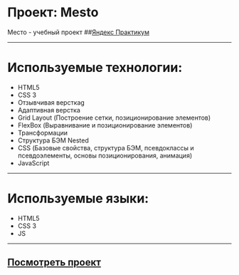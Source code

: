# Проект: Mesto

Место - учебный проект ##[Яндекс Практикум](https://practicum.yandex.ru/)

---

# Используемые технологии:
* HTML5
* CSS 3
* Отзывчивая версткаg
* Адаптивная верстка
* Grid Layout (Построение сетки, позиционирование элементов)
* FlexBox (Выравнивание и позиционирование элементов)
* Трансформации
* Структура БЭМ Nested
* CSS (Базовые свойства, структура БЭМ, псевдоклассы и псевдоэлементы, основы позиционирования, анимация)
* JavaScript
---

# Используемые языки:
* HTML5
* CSS 3
* JS

---

## [Посмотреть проект](https://voice92.github.io/mesto-project/)
